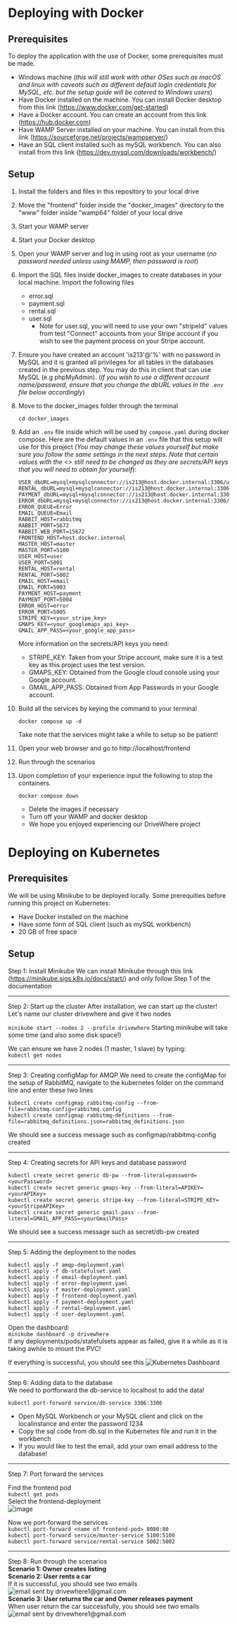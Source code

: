 # Deploying with Docker
## Prerequisites
To deploy the application with the use of Docker, some prerequisites must be made.
- Windows machine (_this will still work with other OSes such as macOS and linux with caveats such as different default login credentials for MySQL, etc. but the setup guide will be catered to Windows users_)
- Have Docker installed on the machine. You can install Docker desktop from this link (https://www.docker.com/get-started) 
- Have a Docker account. You can create an account from this link (https://hub.docker.com)
- Have WAMP Server installed on your machine. You can install from this link (https://sourceforge.net/projects/wampserver/)
- Have an SQL client installed such as mySQL workbench. You can also install from this link (https://dev.mysql.com/downloads/workbench/)

## Setup
1. Install the folders and files in this repository to your local drive

1. Move the "frontend" folder inside the "docker_images" directory to the "www" folder inside "wamp64" folder of your local drive

1. Start your WAMP server

1. Start your Docker desktop

1. Open your WAMP server and log in using root as your username (_no password needed unless using MAMP, then password is root_) 

1. Import the SQL files inside docker_images to create databases in your local machine. Import the following files
    - error.sql
    - payment.sql
    - rental.sql
    - user.sql
        - Note for user.sql, you will need to use your own "stripeId" values from test "Connect" accounts from your Stripe account if you wish to see the payment process on your Stripe account.

1. Ensure you have created an account 'is213'@'%' with no password in MySQL and it is granted all privileges for all tables in the databases created in the previous step. You may do this in client that can use MySQL (e.g phpMyAdmin). (_If you wish to use a different account name/password, ensure that you change the dbURL values in the `.env` file below accordingly_)

1. Move to the docker_images folder through the terminal

    `cd docker_images`

1. Add an `.env` file inside which will be used by `compose.yaml` during docker compose. Here are the default values in an `.env` file that this setup will use for this project (_You may change these values yourself but make sure you follow the same settings in the next steps. Note that certain values with the <> still need to be changed as they are secrets/API keys that you will need to obtain for yourself_):

    ```
    USER_dbURL=mysql+mysqlconnector://is213@host.docker.internal:3306/user
    RENTAL_dbURL=mysql+mysqlconnector://is213@host.docker.internal:3306/rental
    PAYMENT_dbURL=mysql+mysqlconnector://is213@host.docker.internal:3306/payment
    ERROR_dbURL=mysql+mysqlconnector://is213@host.docker.internal:3306/error
    ERROR_QUEUE=Error
    EMAIL_QUEUE=Email
    RABBIT_HOST=rabbitmq
    RABBIT_PORT=5672
    RABBIT_WEB_PORT=15672
    FRONTEND_HOST=host.docker.internal
    MASTER_HOST=master
    MASTER_PORT=5100
    USER_HOST=user
    USER_PORT=5001
    RENTAL_HOST=rental
    RENTAL_PORT=5002
    EMAIL_HOST=email
    EMAIL_PORT=5003
    PAYMENT_HOST=payment
    PAYMENT_PORT=5004
    ERROR_HOST=error
    ERROR_PORT=5005
    STRIPE_KEY=<your_stripe_key>
    GMAPS_KEY=<your_googlemaps_api_key>
    GMAIL_APP_PASS=<your_google_app_pass>
    ```
    More information on the secrets/API keys you need:
    - STRIPE_KEY: Taken from your Stripe account, make sure it is a test key as this project uses the test version.
    - GMAPS_KEY: Obtained from the Google cloud console using your Google account.
    - GMAIL_APP_PASS: Obtained from App Passwords in your Google account.

1. Build all the services by keying the command to your terminal

    `docker compose up -d`

    Take note that the services might take a while to setup so be patient!

1. Open your web browser and go to http://localhost/frontend

1. Run through the scenarios

1. Upon completion of your experience input the following to stop the containers.

    `docker compose down`

    - Delete the images if necessary
    - Turn off your WAMP and docker desktop
    - We hope you enjoyed experiencing our DriveWhere project


# Deploying on Kubernetes 
## Prerequisites
We will be using Minikube to be deployed locally. 
Some prerequities before running this project on Kubernetes:
- Have Docker installed on the machine
- Have some form of SQL client (such as mySQL workbench)
- 20 GB of free space

## Setup
Step 1: Install Minikube
We can install Minikube through this link (https://minikube.sigs.k8s.io/docs/start/) and only follow Step 1 of the documentation
<hr>
Step 2: Start up the cluster
After installation, we can start up the cluster! Let's name our cluster drivewhere and give it two nodes <br>

`minikube start --nodes 2 --profile drivewhere`
Starting minikube will take some time (and also some disk space!)

We can ensure we have 2 nodes (1 master, 1 slave) by typing: <br>
`kubectl get nodes`
<hr>
Step 3: Creating configMap for AMQP
We need to create the configMap for the setup of RabbitMQ, navigate to the kubernetes folder on the command line and enter these two lines 

`kubectl create configmap rabbitmq-config --from-file=rabbitmq.config=rabbitmq.config` <br>
`kubectl create configmap rabbitmq-definitions --from-file=rabbitmq_definitions.json=rabbitmq_definitions.json`

We should see a success message such as configmap/rabbitmq-config created
<hr>
Step 4: Creating secrets for API keys and database password

`kubectl create secret generic db-pw --from-literal=password=<yourPassword>` <br>
`kubectl create secret generic gmaps-key --from-literal=APIKEY=<yourAPIKey>` <br>
`kubectl create secret generic stripe-key --from-literal=STRIPE_KEY=<yourStripeAPIKey>` <br>
`kubectl create secret generic gmail-pass --from-literal=GMAIL_APP_PASS=<yourGmailPass>` <br>

We should see a success message such as secret/db-pw created
<hr>
Step 5: Adding the deployment to the nodes

`kubectl apply -f amqp-deployment.yaml` <br>
`kubectl apply -f db-statefulset.yaml` <br>
`kubectl apply -f email-deployment.yaml`  <br>
`kubectl apply -f error-deployment.yaml`  <br>
`kubectl apply -f master-deployment.yaml`  <br>
`kubectl apply -f frontend-deployment.yaml`  <br>
`kubectl apply -f payment-deployment.yaml`  <br>
`kubectl apply -f rental-deployment.yaml`  <br>
`kubectl apply -f user-deployment.yaml` <br>

Open the dashboard: <br>
`minikube dashboard -p drivewhere` <br>
If any deployments/pods/statefulsets appear as failed, give it a while as it is taking awhile to mount the PVC!

If everything is successful, you should see this
![Kubernetes Dashboard](/images/k8s_dashboard.png)
<hr>
Step 6: Adding data to the database <br>
We need to portforward the db-service to localhost to add the data!

`kubectl port-forward service/db-service 3306:3306`

- Open MySQL Workbench or your MySQL client and click on the localinstance and enter the password 1234
- Copy the sql code from db.sql in the Kubernetes file and run it in the workbench
- If you would like to test the email, add your own email address to the database!
<hr>

Step 7: Port forward the services

Find the frontend pod <br>
`kubectl get pods` <br>
Select the frontend-deployment <br>
![image](https://github.com/tannowenn/drivewhere/assets/142380212/5342303c-5f78-4742-904a-adeb6eb55b3f)


Now we port-forward the services <br>
`kubectl port-forward <name of frontend-pod> 8080:80` <br>
`kubectl port-forward service/master-service 5100:5100` <br>
`kubectl port-forward service/rental-service 5002:5002` <br>

<hr>

Step 8: Run through the scenarios <br>
**Scenario 1: Owner creates listing** <br>
**Scenario 2: User rents a car** <br> 
If it is successful, you should see two emails <br>
![email sent by drivewhere1@gmail.com](/images/rent_email.png)
<br>
**Scenario 3: User returns the car and Owner releases payment** <br>
When user return the car successfully, you should see two emails
![email sent by drivewhere1@gmail.com](/images/return_email.png)
